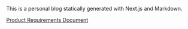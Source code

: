This is a personal blog statically generated with Next.js and Markdown.

[Product Requirements Document](https://hiroom.notion.site/product-requirements-document-fd47f507d8544a338aea149af7bd1c65)
